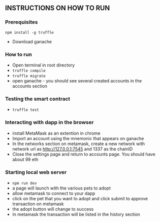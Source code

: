 ## INSTRUCTIONS ON HOW TO RUN

### Prerequisites

`npm install -g truffle`
 
* Download ganache 

### How to run
* Open terminal in root directory
* `truffle compile`
* `truffle migrate`
* open ganache - you should see several created accounts in the accounts section

### Testing the smart contract
* `truffle test`

### Interacting with dapp in the browser
* install MetaMask as an extention in chrome
* Import an account using the mnemonic that appears on ganache
* In the networks section on metamask, create a new network with network url as http://127.0.0.1:7545 and 1337 as the chainID
* Close the settings page and return to accounts page. You should have about 99 eth

### Starting local web server
* `npm run dev`
* a page will launch with the various pets to adopt
* allow metamask to connect to your dapp
* click on the pet that you want to adopt and click submit to approve transaction on metamask
* the adopt button will change to success
* In metamask the transaction will be listed in the history section